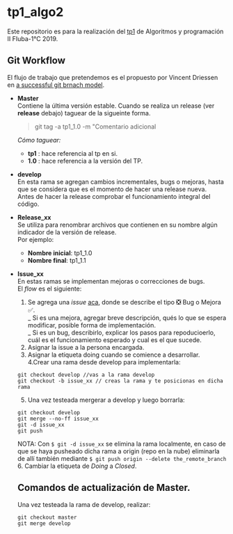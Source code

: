 # tp1_algo2
Este repositorio es para la realización del [tp1](https://drive.google.com/open?id=1HRHVCG4rCPjeaJc4PGqhb3bqituB64NW) de Algoritmos y programación II FIuba-1°C 2019.

## Git Workflow
El flujo de trabajo que pretendemos es el propuesto por Vincent Driessen en [a successful git brnach model](https://nvie.com/posts/a-successful-git-branching-model/).

* **Master**  
    Contiene la última versión estable.
    Cuando se realiza un release (ver **release** debajo) taguear de la sigueinte forma.
    
    > git tag -a tp1_1.0 -m "Comentario adicional 
    
    _Cómo taguear:_
    - **tp1** : hace referencia al tp en si.
    - **1.0** : hace referencia a la versión del TP.
* **develop**  
    En esta rama se agregan cambios incrementales, bugs o mejoras, hasta que se considera que es el momento de hacer una release nueva.   
    Antes de hacer la release comprobar el funcionamiento integral del código.
* **Release_xx**  
    Se utiliza para renombrar archivos que contienen en su nombre algún indicador de la versión de release.  
    Por ejemplo:
    - **Nombre inicial**: tp1_1.0
    - **Nombre final**: tp1_1.1
* **Issue_xx**  
    En estas ramas se implementan mejoras o correcciones de bugs.  
    El *flow* es el siguiente:  
    1. Se agrega una *issue* [aca](https://github.com/fedeboco/tp1_algo2/issues), donde se describe el tipo  :negative_squared_cross_mark: Bug o Mejora  :white_check_mark:.  
      _ Si es una mejora, agregar breve descripción, qués lo que se espera modificar, posible forma de implementación.  
      _ Si es un bug, describirlo, explicar los pasos para repoducioerlo, cuál es el funcionamiento esperado y cual es el que sucede.  
    2. Asignar la issue a la persona encargada.  
    3. Asignar la etiqueta doing cuando se comience a desarrollar.  
    4.Crear una rama desde develop para implementarla:  
    ```
    git checkout develop //vas a la rama develop
    git checkout -b issue_xx // creas la rama y te posicionas en dicha rama
    ```  
    5. Una vez testeada mergerar a develop y luego borrarla:  
    ```
    git checkout develop 
    git merge --no-ff issue_xx
    git -d issue_xx
    git push
    ```
    NOTA: Con `$ git -d issue_xx` se elimina la rama localmente, en caso de que se haya pusheado dicha rama a origin (repo en la nube) eliminarla de allí también mediante  `$ git push origin --delete the_remote_branch`  
    6. Cambiar la etiqueta de *Doing* a *Closed*.  
   
   ## Comandos de actualización de Master.  
    
    Una vez testeada la rama de develop, realizar:
    ```
    git checkout master  
    git merge develop
    ```
    
    
    
  
